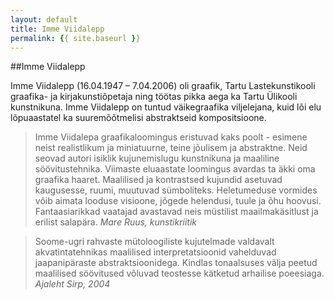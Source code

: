 ```yaml
---
layout: default
title: Imme Viidalepp
permalink: {{ site.baseurl }}
---
```


##Imme Viidalepp

Imme Viidalepp (16.04.1947 – 7.04.2006) oli graafik, Tartu Lastekunstikooli graafika- ja kirjakunstiõpetaja ning töötas pikka aega ka Tartu Ülikooli kunstnikuna. Imme Viidalepp on tuntud väikegraafika viljelejana, kuid lõi elu lõpuaastatel ka suuremõõtmelisi abstraktseid kompositsioone.

> Imme Viidalepa graafikaloomingus eristuvad kaks poolt - esimene neist realistlikum ja miniatuurne, teine jõulisem ja abstraktne. Neid seovad autori isiklik kujunemislugu kunstnikuna ja maaliline söövitustehnika.
> Viimaste eluaastate loomingus avardas ta äkki oma graafika haaret. Maalilised ja kontrastsed kujundid asetuvad kaugusesse, ruumi, muutuvad sümboliteks. Heletumeduse vormides võib aimata looduse visioone, jõgede helendusi, tuule ja õhu hoovusi. Fantaasiarikkad vaatajad avastavad neis müstilist maailmakäsitlust ja erilist salapära.
> _Mare Ruus, kunstikriitik_

> Soome-ugri rahvaste mütoloogiliste kujutelmade valdavalt akvatintatehnikas maalilised interpretatsioonid vahelduvad jaapanipäraste abstraktsioonidega. Kindlas tonaalsuses välja peetud maalilised söövitused võluvad teostesse kätketud arhailise poeesiaga.
> _Ajaleht Sirp, 2004_
